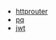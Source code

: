 - [httprouter](https://github.com/julienschmidt/httprouter)
- [pq](https://github.com/lib/pq)
- [jwt](https://github.com/pascaldekloe/jwt)

